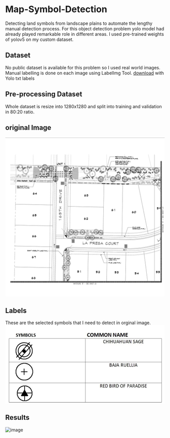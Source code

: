 # Map-Symbol-Detection
Detecting land symbols from landscape plains to automate the lengthy manual detection process. For this object detection problem yolo model had already played remarkable role in different areas. I used pre-trained weights of yolov5 on my custom dataset.

## Dataset 
No public dataset is available for this problem so I used real world images. Manual labelling is done on each image using LabelImg Tool. [download](https://tzutalin.github.io/labelImg/)
with Yolo txt labels 

## Pre-processing Dataset
Whole dataset is resize into 1280x1280 and split into training and validation in 80:20 ratio.

## original Image
![image](crop.jpg)

## Labels
These are the selected symbols that I need to detect in orginal image.
![image](legends.jpeg)

## Results 
![image](results.jpg)


